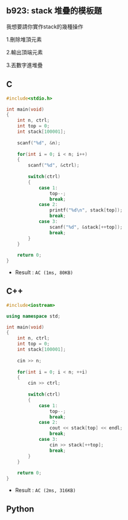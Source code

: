 ## b923: stack 堆疊的模板題
我想要請你實作stack的幾種操作

1.刪除堆頂元素

2.輸出頂端元素

3.丟數字進堆疊

## C
```C
#include<stdio.h>

int main(void)
{
	int n, ctrl;
	int top = 0;
	int stack[100001];
	
	scanf("%d", &n);
	
	for(int i = 0; i < n; i++)
	{
		scanf("%d", &ctrl);
		
		switch(ctrl)
		{
			case 1:
				top--;
				break;
			case 2:
				printf("%d\n", stack[top]);
				break;
			case 3:
				scanf("%d", &stack[++top]);
				break;
		}
	}
	
	return 0;
} 
```
 * Result : `AC (1ms, 80KB)`

## C++
```C++
#include<iostream>

using namespace std;

int main(void)
{
	int n, ctrl;
	int top = 0;
	int stack[100001];
	
	cin >> n;
	
	for(int i = 0; i < n; ++i)
	{
		cin >> ctrl;
		
		switch(ctrl)
		{
			case 1:
				top--;
				break;
			case 2:
				cout << stack[top] << endl;
				break;
			case 3:
				cin >> stack[++top];
				break;
		}
	}
	
	return 0;
} 
```
 * Result : `AC (2ms, 316KB)`

## Python

